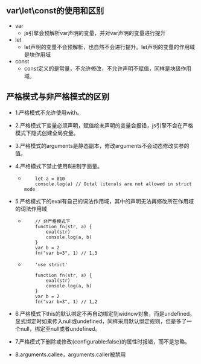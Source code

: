 ## var\let\const的使用和区别

- var
  - js引擎会预解析var声明的变量，并对var声明的变量进行提升
- let
  - let声明的变量不会预解析，也自然不会进行提升。let声明的变量的作用域是块作用域
- const
  - const定义的是常量，不允许修改，不允许声明不赋值，同样是块级作用域。

## 严格模式与非严格模式的区别

- 1.严格模式不允许使用with。

- 2.严格模式下变量必须声明，赋值给未声明的变量会报错，js引擎不会在严格模式下隐式创建全局变量。

- 3.严格模式的arguments是静态副本，修改arguments不会动态修改实参的值。

- 4.严格模式下禁止使用8进制字面量。

  - ```
        let a = 010
        console.log(a) // Octal literals are not allowed in strict mode
    ```

- 5.严格模式下的eval有自己的词法作用域，其中的声明无法再修改所在作用域的词法作用域

  - ```
        // 非严格模式下
        function fn(str, a) {
            eval(str)
            console.log(a, b)
        }
        var b = 2
        fn("var b=3", 1) // 1,3
    ```

  - ```
        'use strict'
      
        function fn(str, a) {
            eval(str)
            console.log(a, b)
        }
        var b = 2
        fn("var b=3", 1) // 1,2
    ```

- 6.严格模式下this的默认绑定不再自动绑定到widnow对象，而是undefined。显式绑定时如果传入null或undefined，同样采用默认绑定规则，但是多了一个null，绑定至null或者undefined。

- 7.严格模式下删除或修改{configurable:false}的属性时报错，而不是忽略。

- 8.arguments.callee，arguments.caller被禁用